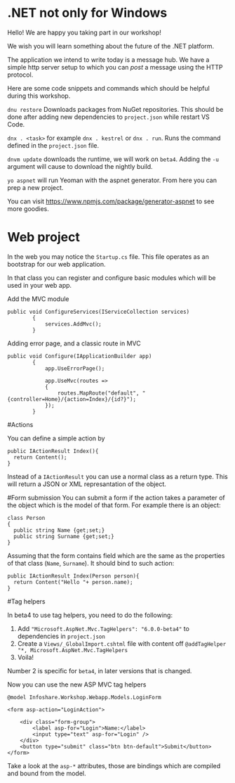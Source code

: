 # .NET not only for Windows

Hello! We are happy you taking part in our workshop!

We wish you will learn something about the future of the .NET platform. 

The application we intend to write today is a message hub. We have a simple http server setup to which you can _post_ a message using the HTTP protocol.

Here are some code snippets and commands which should be helpful during this workshop.

`dnu restore` Downloads packages from NuGet repositories. This should be done after adding new dependencies to `project.json` while restart VS Code.

`dnx . <task>` for example `dnx . kestrel` or `dnx . run`. Runs the command defined in the `project.json` file.

`dnvm update` downloads the runtime, we will work on `beta4`. Adding the `-u` argument will cause to download the nightly build.

`yo aspnet` will run Yeoman with the aspnet generator. From here you can prep a new project.

You can visit https://www.npmjs.com/package/generator-aspnet to see more goodies.

# Web project

In the web you may notice the `Startup.cs` file. This file operates as an bootstrap for our web application.

In that class you can register and configure basic modules which will be used in your web app.

Add the MVC module
```
public void ConfigureServices(IServiceCollection services)
        {
            services.AddMvc();
        }
```

Adding error page, and a classic route in MVC
```
public void Configure(IApplicationBuilder app)
        {
            app.UseErrorPage();

            app.UseMvc(routes =>
            {
                routes.MapRoute("default", "{controller=Home}/{action=Index}/{id?}");
            });
        }
```

#Actions

You can define a simple action by

```
public IActionResult Index(){
  return Content();
}
```

Instead of a `IActionResult` you can use a normal class as a return type. This will return a JSON or XML represantation of the object.

#Form submission
You can submit a form if the action takes a parameter of the object which is the model of that form. For example there is an object:
```
class Person
{
  public string Name {get;set;}
  public string Surname {get;set;}
}
```
Assuming that the form contains field which are the same as the properties of that class (`Name`, `Surname`). It should bind to such action:
```
public IActionResult Index(Person person){
  return Content("Hello "+ person.name);
}
```


#Tag helpers

In beta4 to use tag helpers, you need to do the following:

1. Add `"Microsoft.AspNet.Mvc.TagHelpers": "6.0.0-beta4"` to dependencies in `project.json`
2. Create a `Views/_GlobalImport.cshtml` file with content off `@addTagHelper "*, Microsoft.AspNet.Mvc.TagHelpers`
3. Voila!

Number 2 is specific for `beta4`, in later versions that is changed.

Now you can use the new ASP MVC tag helpers

```
@model Infoshare.Workshop.Webapp.Models.LoginForm

<form asp-action="LoginAction">

    <div class="form-group">
        <label asp-for="Login">Name:</label>
        <input type="text" asp-for="Login" />
    </div>
    <button type="submit" class="btn btn-default">Submit</button>
</form>
```

Take a look at the `asp-*` attributes, those are bindings which are compiled and bound from the model.

